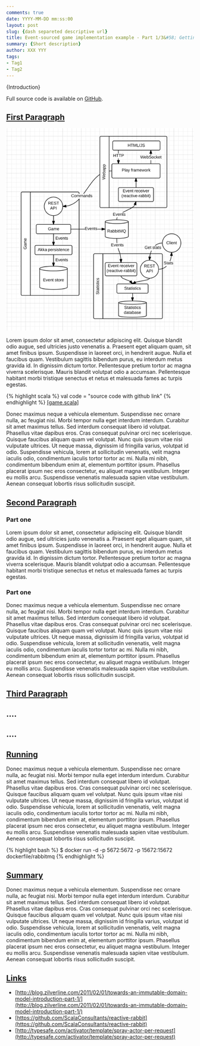 ```yaml
---
comments: true
date: YYYY-MM-DD mm:ss:00
layout: post
slug: {dash separeted descriptive url}
title: Event-sourced game implementation example - Part 1/3&#58; Getting started
summary: {Short description}
author: XXX YYY
tags:
- Tag1
- Tag2
---
```


{Introduction}

Full source code is available on [GitHub](https://github.com/LukasGasior1/event-sourced-dice-game).

## <a name="first" href="#first">First Paragraph</a>

![Architecture](https://raw.githubusercontent.com/LukasGasior1/event-sourced-dice-game/master/doc/diagram.png)

Lorem ipsum dolor sit amet, consectetur adipiscing elit. Quisque blandit odio augue, sed ultricies justo venenatis a. Praesent eget aliquam quam, sit amet finibus ipsum. Suspendisse in laoreet orci, in hendrerit augue. Nulla et faucibus quam. Vestibulum sagittis bibendum purus, eu interdum metus gravida id. In dignissim dictum tortor. Pellentesque pretium tortor ac magna viverra scelerisque. Mauris blandit volutpat odio a accumsan. Pellentesque habitant morbi tristique senectus et netus et malesuada fames ac turpis egestas.

{% highlight scala %}
val code = "source code with github link"
{% endhighlight %}
[\[game.scala\]](https://github.com/LukasGasior1/event-sourced-dice-game/blob/master/game/src/main/scala/lgasior/dicegame/domain/game.scala#L14)


Donec maximus neque a vehicula elementum. Suspendisse nec ornare nulla, ac feugiat nisi. Morbi tempor nulla eget interdum interdum. Curabitur sit amet maximus tellus. Sed interdum consequat libero id volutpat. Phasellus vitae dapibus eros. Cras consequat pulvinar orci nec scelerisque. Quisque faucibus aliquam quam vel volutpat. Nunc quis ipsum vitae nisi vulputate ultrices. Ut neque massa, dignissim id fringilla varius, volutpat id odio. Suspendisse vehicula, lorem at sollicitudin venenatis, velit magna iaculis odio, condimentum iaculis tortor tortor ac mi. Nulla mi nibh, condimentum bibendum enim at, elementum porttitor ipsum. Phasellus placerat ipsum nec eros consectetur, eu aliquet magna vestibulum. Integer eu mollis arcu. Suspendisse venenatis malesuada sapien vitae vestibulum. Aenean consequat lobortis risus sollicitudin suscipit.

## <a name="second" href="#second">Second Paragraph</a>

### Part one

Lorem ipsum dolor sit amet, consectetur adipiscing elit. Quisque blandit odio augue, sed ultricies justo venenatis a. Praesent eget aliquam quam, sit amet finibus ipsum. Suspendisse in laoreet orci, in hendrerit augue. Nulla et faucibus quam. Vestibulum sagittis bibendum purus, eu interdum metus gravida id. In dignissim dictum tortor. Pellentesque pretium tortor ac magna viverra scelerisque. Mauris blandit volutpat odio a accumsan. Pellentesque habitant morbi tristique senectus et netus et malesuada fames ac turpis egestas.

### Part one

Donec maximus neque a vehicula elementum. Suspendisse nec ornare nulla, ac feugiat nisi. Morbi tempor nulla eget interdum interdum. Curabitur sit amet maximus tellus. Sed interdum consequat libero id volutpat. Phasellus vitae dapibus eros. Cras consequat pulvinar orci nec scelerisque. Quisque faucibus aliquam quam vel volutpat. Nunc quis ipsum vitae nisi vulputate ultrices. Ut neque massa, dignissim id fringilla varius, volutpat id odio. Suspendisse vehicula, lorem at sollicitudin venenatis, velit magna iaculis odio, condimentum iaculis tortor tortor ac mi. Nulla mi nibh, condimentum bibendum enim at, elementum porttitor ipsum. Phasellus placerat ipsum nec eros consectetur, eu aliquet magna vestibulum. Integer eu mollis arcu. Suspendisse venenatis malesuada sapien vitae vestibulum. Aenean consequat lobortis risus sollicitudin suscipit.

## <a name="third" href="#third">Third Paragraph</a>
## ....
## ....

## <a name="running" href="#running">Running</a>

Donec maximus neque a vehicula elementum. Suspendisse nec ornare nulla, ac feugiat nisi. Morbi tempor nulla eget interdum interdum. Curabitur sit amet maximus tellus. Sed interdum consequat libero id volutpat. Phasellus vitae dapibus eros. Cras consequat pulvinar orci nec scelerisque. Quisque faucibus aliquam quam vel volutpat. Nunc quis ipsum vitae nisi vulputate ultrices. Ut neque massa, dignissim id fringilla varius, volutpat id odio. Suspendisse vehicula, lorem at sollicitudin venenatis, velit magna iaculis odio, condimentum iaculis tortor tortor ac mi. Nulla mi nibh, condimentum bibendum enim at, elementum porttitor ipsum. Phasellus placerat ipsum nec eros consectetur, eu aliquet magna vestibulum. Integer eu mollis arcu. Suspendisse venenatis malesuada sapien vitae vestibulum. Aenean consequat lobortis risus sollicitudin suscipit.

{% highlight bash %}
$ docker run -d -p 5672:5672 -p 15672:15672 dockerfile/rabbitmq
{% endhighlight %}

## <a name="summary" href="#summary">Summary</a>

Donec maximus neque a vehicula elementum. Suspendisse nec ornare nulla, ac feugiat nisi. Morbi tempor nulla eget interdum interdum. Curabitur sit amet maximus tellus. Sed interdum consequat libero id volutpat. Phasellus vitae dapibus eros. Cras consequat pulvinar orci nec scelerisque. Quisque faucibus aliquam quam vel volutpat. Nunc quis ipsum vitae nisi vulputate ultrices. Ut neque massa, dignissim id fringilla varius, volutpat id odio. Suspendisse vehicula, lorem at sollicitudin venenatis, velit magna iaculis odio, condimentum iaculis tortor tortor ac mi. Nulla mi nibh, condimentum bibendum enim at, elementum porttitor ipsum. Phasellus placerat ipsum nec eros consectetur, eu aliquet magna vestibulum. Integer eu mollis arcu. Suspendisse venenatis malesuada sapien vitae vestibulum. Aenean consequat lobortis risus sollicitudin suscipit.

## <a name="links" href="#links">Links</a>

- [http://blog.zilverline.com/2011/02/01/towards-an-immutable-domain-model-introduction-part-1/](http://blog.zilverline.com/2011/02/01/towards-an-immutable-domain-model-introduction-part-1/)
- [https://github.com/ScalaConsultants/reactive-rabbit](https://github.com/ScalaConsultants/reactive-rabbit)
- [http://typesafe.com/activator/template/spray-actor-per-request](http://typesafe.com/activator/template/spray-actor-per-request)
